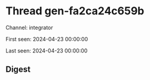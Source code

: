 # Thread gen-fa2ca24c659b
Channel: integrator

First seen: 2024-04-23 00:00:00

Last seen: 2024-04-23 00:00:00

## Digest


